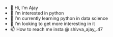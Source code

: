 - 👋 Hi, I’m Ajay
- 👀 I’m interested in python 
- 🌱 I’m currently learning python in data science 
- 💞️ I’m looking to get more interesting in it 
- 📫 How to reach me insta @  shivva_ajay_.47

<!---
ShivvaAjay/ShivvaAjay is a ✨ special ✨ repository because its `README.md` (this file) appears on your GitHub profile.
You can click the Preview link to take a look at your changes.
--->
